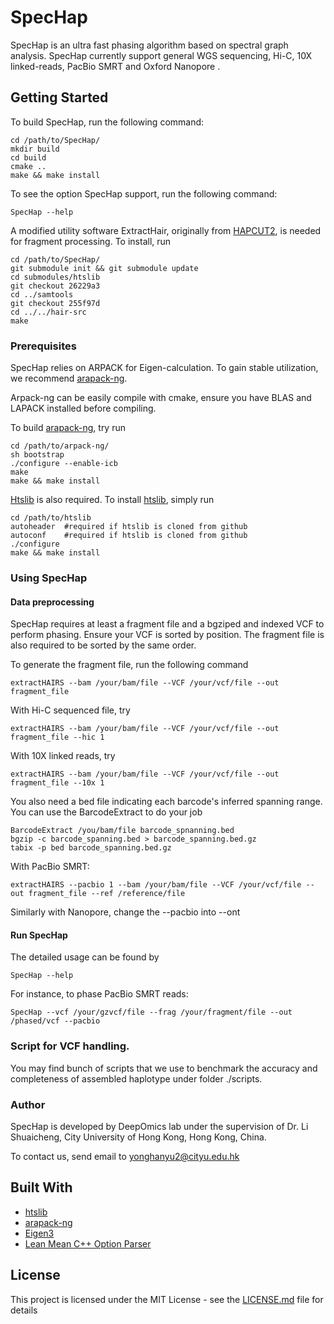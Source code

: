 # SpecHap

SpecHap is an ultra fast phasing algorithm based on spectral graph analysis. SpecHap currently support general WGS sequencing, Hi-C, 10X linked-reads, PacBio SMRT and Oxford Nanopore .


## Getting Started

To build SpecHap, run the following command:

```
cd /path/to/SpecHap/
mkdir build
cd build
cmake ..
make && make install
```

To see the option SpecHap support, run the following command:

```
SpecHap --help
```

A modified utility software ExtractHair, originally from [HAPCUT2](https://github.com/vibansal/HapCUT2), is needed for fragment processing. To install, run
```
cd /path/to/SpecHap/
git submodule init && git submodule update
cd submodules/htslib
git checkout 26229a3
cd ../samtools
git checkout 255f97d
cd ../../hair-src
make
```
### Prerequisites

SpecHap relies on ARPACK for Eigen-calculation. To gain stable utilization, we recommend [arapack-ng](https://github.com/opencollab/arpack-ng).

Arpack-ng can be easily compile with cmake, ensure you have BLAS and LAPACK installed before compiling.

To build [arapack-ng](https://github.com/opencollab/arpack-ng), try run
```
cd /path/to/arpack-ng/
sh bootstrap
./configure --enable-icb
make
make && make install
```

[Htslib](https://github.com/samtools/htslib) is also required. To install [htslib](https://github.com/samtools/htslib), simply run
```
cd /path/to/htslib
autoheader  #required if htslib is cloned from github
autoconf    #required if htslib is cloned from github
./configure
make && make install
```



### Using SpecHap

#### Data preprocessing
SpecHap requires at least a fragment file and a bgziped and indexed VCF to perform phasing. Ensure your VCF is sorted by position. The fragment file is also required to be sorted by the same order.

To generate the fragment file, run the following command
```
extractHAIRS --bam /your/bam/file --VCF /your/vcf/file --out fragment_file
``` 
With Hi-C sequenced file, try 
```
extractHAIRS --bam /your/bam/file --VCF /your/vcf/file --out fragment_file --hic 1
```
With 10X linked reads, try 
```
extractHAIRS --bam /your/bam/file --VCF /your/vcf/file --out fragment_file --10x 1
```
You also need a bed file indicating each barcode's inferred spanning range. You can use the BarcodeExtract to do your job
```
BarcodeExtract /you/bam/file barcode_spnanning.bed
bgzip -c barcode_spanning.bed > barcode_spanning.bed.gz
tabix -p bed barcode_spanning.bed.gz
```
With PacBio SMRT:
```
extractHAIRS --pacbio 1 --bam /your/bam/file --VCF /your/vcf/file --out fragment_file --ref /reference/file
```
Similarly with Nanopore, change the --pacbio into --ont

#### Run SpecHap
The detailed usage can be found by
```
SpecHap --help
```

For instance, to phase PacBio SMRT reads:
```
SpecHap --vcf /your/gzvcf/file --frag /your/fragment/file --out /phased/vcf --pacbio
```

### Script for VCF handling.
You may find bunch of scripts that we use to benchmark the accuracy and completeness of assembled haplotype under folder ./scripts. 

### Author
SpecHap is developed by DeepOmics lab under the supervision of Dr. Li Shuaicheng, City University of Hong Kong, Hong Kong, China.

To contact us, send email to [yonghanyu2@cityu.edu.hk](yonghanyu2@cityu.edu.hk)

## Built With

* [htslib](https://github.com/samtools/htslib)
* [arapack-ng](https://github.com/opencollab/arpack-ng)
* [Eigen3](https://eigen.tuxfamily.org/dox/)
* [Lean Mean C++ Option Parser](https://eigen.tuxfamily.org/dox/)

## License

This project is licensed under the MIT License - see the [LICENSE.md](LICENSE.md) file for details


